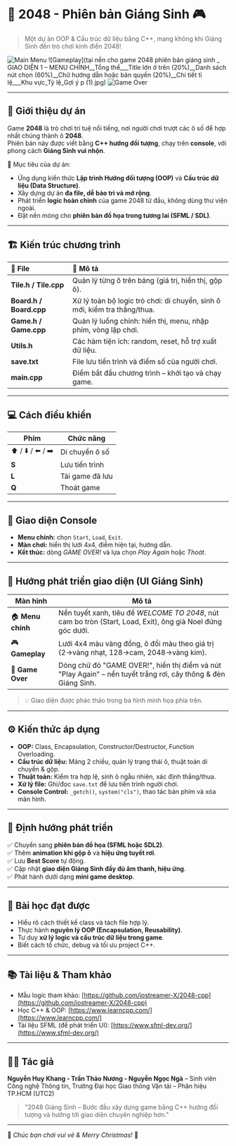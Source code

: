 # 🎄 2048 - Phiên bản Giáng Sinh 🎮  
> Một dự án OOP & Cấu trúc dữ liệu bằng C++, mang không khí Giáng Sinh đến trò chơi kinh điển 2048!  

![Main Menu]()
![Gameplay](tại nền cho game 2048 phiên bản giáng sinh _ GIAO DIỆN 1 – MENU CHÍNH__Tổng thể___Title lớn ở trên (20%)__Danh sách nút chọn (60%)__Chữ hướng dẫn hoặc bản quyền (20%)__Chi tiết tỉ lệ___Khu vực_Tỷ lệ_Gợi ý p (1).jpg)
![Game Over](end2048.jpg)

---

## 🧩 Giới thiệu dự án

Game **2048** là trò chơi trí tuệ nổi tiếng, nơi người chơi trượt các ô số để hợp nhất chúng thành ô **2048**.  
Phiên bản này được viết bằng **C++ hướng đối tượng**, chạy trên **console**, với phong cách **Giáng Sinh vui nhộn**.  

🎯 Mục tiêu của dự án:
- Ứng dụng kiến thức **Lập trình Hướng đối tượng (OOP)** và **Cấu trúc dữ liệu (Data Structure)**.
- Xây dựng dự án **đa file, dễ bảo trì và mở rộng**.
- Phát triển **logic hoàn chỉnh** của game 2048 từ đầu, không dùng thư viện ngoài.
- Đặt nền móng cho **phiên bản đồ họa trong tương lai (SFML / SDL)**.

---

## 🏗️ Kiến trúc chương trình

| 🧱 File | 📖 Mô tả |
|:--------|:---------|
| **Tile.h / Tile.cpp** | Quản lý từng ô trên bảng (giá trị, hiển thị, gộp ô). |
| **Board.h / Board.cpp** | Xử lý toàn bộ logic trò chơi: di chuyển, sinh ô mới, kiểm tra thắng/thua. |
| **Game.h / Game.cpp** | Quản lý luồng chính: hiển thị, menu, nhập phím, vòng lặp chơi. |
| **Utils.h** | Các hàm tiện ích: random, reset, hỗ trợ xuất dữ liệu. |
| **save.txt** | File lưu tiến trình và điểm số của người chơi. |
| **main.cpp** | Điểm bắt đầu chương trình – khởi tạo và chạy game. |

---

## 💻 Cách điều khiển
| Phím | Chức năng |
|------|------------|
| ⬆️ / ⬇️ / ⬅️ / ➡️ | Di chuyển ô số |
| **S** | Lưu tiến trình |
| **L** | Tải game đã lưu |
| **Q** | Thoát game |

---

## 🌲 Giao diện Console
- **Menu chính:** chọn `Start`, `Load`, `Exit`.  
- **Màn chơi:** hiển thị lưới 4x4, điểm hiện tại, hướng dẫn.  
- **Kết thúc:** dòng *GAME OVER!* và lựa chọn *Play Again* hoặc *Thoát*.  

---

## 🎨 Hướng phát triển giao diện (UI Giáng Sinh)

| Màn hình | Mô tả |
|-----------|--------|
| 🏠 **Menu chính** | Nền tuyết xanh, tiêu đề *WELCOME TO 2048*, nút cam bo tròn (Start, Load, Exit), ông già Noel đứng góc dưới. |
| 🎮 **Gameplay** | Lưới 4x4 màu vàng đồng, ô đổi màu theo giá trị (2→vàng nhạt, 128→cam, 2048→vàng kim). |
| 🧊 **Game Over** | Dòng chữ đỏ "GAME OVER!", hiển thị điểm và nút "Play Again" – nền tuyết trắng rơi, cây thông & đèn Giáng Sinh. |

> 💡 Giao diện được phác thảo trong ba hình minh họa phía trên.

---

## ⚙️ Kiến thức áp dụng
- **OOP:** Class, Encapsulation, Constructor/Destructor, Function Overloading.  
- **Cấu trúc dữ liệu:** Mảng 2 chiều, quản lý trạng thái ô, thuật toán di chuyển & gộp.  
- **Thuật toán:** Kiểm tra hợp lệ, sinh ô ngẫu nhiên, xác định thắng/thua.  
- **Xử lý file:** Ghi/đọc `save.txt` để lưu tiến trình người chơi.  
- **Console Control:** `_getch()`, `system("cls")`, thao tác bàn phím và xóa màn hình.

---

## 🚀 Định hướng phát triển
✅ Chuyển sang **phiên bản đồ họa (SFML hoặc SDL2)**.  
✅ Thêm **animation khi gộp ô** và **hiệu ứng tuyết rơi**.  
✅ Lưu **Best Score** tự động.  
✅ Cập nhật **giao diện Giáng Sinh đầy đủ âm thanh, hiệu ứng**.  
✅ Phát hành dưới dạng **mini game desktop**.

---

## 🧠 Bài học đạt được
- Hiểu rõ cách thiết kế class và tách file hợp lý.  
- Thực hành **nguyên lý OOP (Encapsulation, Reusability)**.  
- Tư duy **xử lý logic và cấu trúc dữ liệu trong game**.  
- Biết cách tổ chức, debug và tối ưu project C++.  

---

## 📚 Tài liệu & Tham khảo
- Mẫu logic tham khảo: [https://github.com/iostreamer-X/2048-cpp](https://github.com/iostreamer-X/2048-cpp)  
- Học C++ & OOP: [https://www.learncpp.com/](https://www.learncpp.com/)  
- Tài liệu SFML (để phát triển UI): [https://www.sfml-dev.org/](https://www.sfml-dev.org/)  

---

## 👨‍💻 Tác giả
**Nguyễn Huy Khang - Trần Thảo Nương - Nguyễn Ngọc Ngà** – Sinh viên Công nghệ Thông tin, Trường Đại học Giao thông Vận tải – Phân hiệu TP.HCM (UTC2)  
> "2048 Giáng Sinh – Bước đầu xây dựng game bằng C++ hướng đối tượng và hướng tới giao diện chuyên nghiệp hơn."

---

🎅 *Chúc bạn chơi vui vẻ & Merry Christmas!* 🎄  
